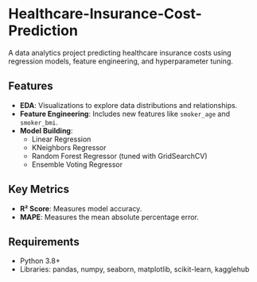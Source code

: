 # Healthcare-Insurance-Cost-Prediction
A data analytics project predicting healthcare insurance costs using regression models, feature engineering, and hyperparameter tuning.
## Features
- **EDA**: Visualizations to explore data distributions and relationships.
- **Feature Engineering**: Includes new features like `smoker_age` and `smoker_bmi`.
- **Model Building**:
  - Linear Regression
  - KNeighbors Regressor
  - Random Forest Regressor (tuned with GridSearchCV)
  - Ensemble Voting Regressor

## Key Metrics
- **R² Score**: Measures model accuracy.
- **MAPE**: Measures the mean absolute percentage error.

## Requirements
- Python 3.8+
- Libraries: pandas, numpy, seaborn, matplotlib, scikit-learn, kagglehub
